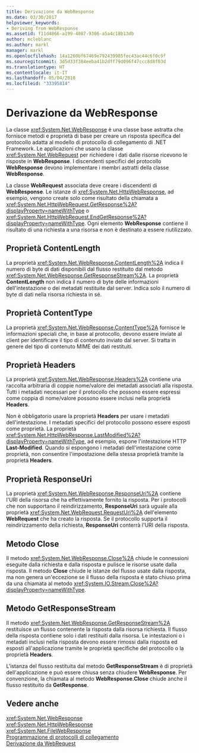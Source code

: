 ```yaml
---
title: Derivazione da WebResponse
ms.date: 03/30/2017
helpviewer_keywords:
- Deriving from WebResponse
ms.assetid: f11d4866-a199-4087-9306-a5a4c18b13db
author: mcleblanc
ms.author: markl
manager: markl
ms.openlocfilehash: 14a1260bf67469e792439985fec43ac44c6f0c9f
ms.sourcegitcommit: 3d5d33f384eeba41b2dff79d096f47ccc8d8f03d
ms.translationtype: HT
ms.contentlocale: it-IT
ms.lasthandoff: 05/04/2018
ms.locfileid: "33395814"
---
```

# <a name="deriving-from-webresponse"></a>Derivazione da WebResponse
La classe <xref:System.Net.WebResponse> è una classe base astratta che fornisce metodi e proprietà di base per creare un risposta specifica del protocollo adatta al modello di protocollo di collegamento di .NET Framework. Le applicazioni che usano la classe <xref:System.Net.WebRequest> per richiedere i dati dalle risorse ricevono le risposte in **WebResponse**. I discendenti specifici del protocollo **WebResponse** devono implementare i membri astratti della classe **WebResponse**.  
  
 La classe **WebRequest** associata deve creare i discendenti di **WebResponse**. Le istanze di <xref:System.Net.HttpWebResponse>, ad esempio, vengono create solo come risultato della chiamata a <xref:System.Net.HttpWebRequest.GetResponse%2A?displayProperty=nameWithType> o <xref:System.Net.HttpWebRequest.EndGetResponse%2A?displayProperty=nameWithType>. Ogni elemento **WebResponse** contiene il risultato di una richiesta a una risorsa e non è destinato a essere riutilizzato.  
  
## <a name="contentlength-property"></a>Proprietà ContentLength  
 La proprietà <xref:System.Net.WebResponse.ContentLength%2A> indica il numero di byte di dati disponibili dal flusso restituito dal metodo <xref:System.Net.WebResponse.GetResponseStream%2A>. La proprietà **ContentLength** non indica il numero di byte delle informazioni dell'intestazione o dei metadati restituite dal server. Indica solo il numero di byte di dati nella risorsa richiesta in sé.  
  
## <a name="contenttype-property"></a>Proprietà ContentType  
 La proprietà <xref:System.Net.WebResponse.ContentType%2A> fornisce le informazioni speciali che, in base al protocollo, devono essere inviate al client per identificare il tipo di contenuto inviato dal server. Si tratta in genere del tipo di contenuto MIME dei dati restituiti.  
  
## <a name="headers-property"></a>Proprietà Headers  
 La proprietà <xref:System.Net.WebResponse.Headers%2A> contiene una raccolta arbitraria di coppie nome/valore dei metadati associati alla risposta. Tutti i metadati necessari per il protocollo che possono essere espressi come coppia di nome/valore possono essere inclusi nella proprietà **Headers**.  
  
 Non è obbligatorio usare la proprietà **Headers** per usare i metadati dell'intestazione. I metadati specifici del protocollo possono essere esposti come proprietà. La proprietà <xref:System.Net.HttpWebResponse.LastModified%2A?displayProperty=nameWithType>, ad esempio, espone l'intestazione HTTP **Last-Modified**. Quando si espongono i metadati dell'intestazione come proprietà, non consentire l'impostazione della stessa proprietà tramite la proprietà **Headers**.  
  
## <a name="responseuri-property"></a>Proprietà ResponseUri  
 La proprietà <xref:System.Net.WebResponse.ResponseUri%2A> contiene l'URI della risorsa che ha effettivamente fornito la risposta. Per i protocolli che non supportano il reindirizzamento, **ResponseUri** sarà uguale alla proprietà <xref:System.Net.WebRequest.RequestUri%2A> dell'elemento **WebRequest** che ha creato la risposta. Se il protocollo supporta il reindirizzamento della richiesta, **ResponseUri** conterrà l'URI della risposta.  
  
## <a name="close-method"></a>Metodo Close  
 Il metodo <xref:System.Net.WebResponse.Close%2A> chiude le connessioni eseguite dalla richiesta e dalla risposta e pulisce le risorse usate dalla risposta. Il metodo **Close** chiude le istanze del flusso usate dalla risposta, ma non genera un'eccezione se il flusso della risposta è stato chiuso prima da una chiamata al metodo <xref:System.IO.Stream.Close%2A?displayProperty=nameWithType>.  
  
## <a name="getresponsestream-method"></a>Metodo GetResponseStream  
 Il metodo <xref:System.Net.WebResponse.GetResponseStream%2A> restituisce un flusso contenente la risposta dalla risorsa richiesta. Il flusso della risposta contiene solo i dati restituiti dalla risorsa. Le intestazioni o i metadati inclusi nella risposta devono essere rimossi dalla risposta ed esposti all'applicazione tramite le proprietà specifiche del protocollo o la proprietà **Headers**.  
  
 L'istanza del flusso restituita dal metodo **GetResponseStream** è di proprietà dell'applicazione e può essere chiusa senza chiudere **WebResponse**. Per convenzione, la chiamata al metodo **WebResponse.Close** chiude anche il flusso restituito da **GetResponse**.  
  
## <a name="see-also"></a>Vedere anche  
 <xref:System.Net.WebResponse>  
 <xref:System.Net.HttpWebResponse>  
 <xref:System.Net.FileWebResponse>  
 [Programmazione di protocolli di collegamento](../../../docs/framework/network-programming/programming-pluggable-protocols.md)  
 [Derivazione da WebRequest](../../../docs/framework/network-programming/deriving-from-webrequest.md)
